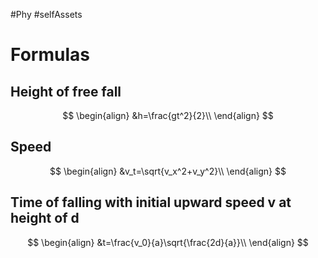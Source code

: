 #Phy #selfAssets

# Formulas
## Height of free fall
$$
\begin{align}
	&h=\frac{gt^2}{2}\\
\end{align}
$$

## Speed
$$
\begin{align}
	&v_t=\sqrt{v_x^2+v_y^2}\\
\end{align}
$$
## Time of falling with initial upward speed v at height of d
$$
\begin{align}
	&t=\frac{v_0}{a}\sqrt{\frac{2d}{a}}\\
\end{align}
$$